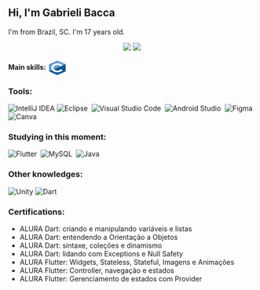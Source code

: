 ## Hi, I'm Gabrieli Bacca
<p> I'm from Brazil, SC. 
I'm 17 years old. <p>
<div align="center">
  <a href="https://github.com/GabrieliBacca">
  <a href="https://instagram.com/gabii_bacca" target="_blank"><img src="https://img.shields.io/badge/-Instagram-%23E4405F?style=for-the-badge&logo=instagram&logoColor=white" target="_blank"></a>
  <a href = "mailto:baccagabrieli@gmail.com"><img src="https://img.shields.io/badge/-Gmail-%23333?style=for-the-badge&logo=gmail&logoColor=white" target="_blank"></a>
</div>
<div style="display: inline_block"><br>
  <b> Main skills: </b>

  <img align="center" alt="Rafa-Csharp" height="30" width="40" src="https://raw.githubusercontent.com/devicons/devicon/master/icons/c/c-original.svg">
 

</div>
  
 ### Tools:
![IntelliJ IDEA](https://img.shields.io/badge/IntelliJIDEA-000000.svg?style=for-the-badge&logo=intellij-idea&logoColor=white)
![Eclipse](https://img.shields.io/badge/-eclipse-0D1117?style=for-the-badge&logo=eclipse&logoColor=007ACC&labelColor=0D1117)&nbsp;
![Visual Studio Code](https://img.shields.io/badge/-Visual%20Studio%20Code-0D1117?style=for-the-badge&logo=visual-studio-code&logoColor=007ACC&labelColor=0D1117)&nbsp;
![Android Studio](https://img.shields.io/badge/-Android%20Studio-0D1117?style=for-the-badge&logo=android-studio&logoColor=007ACC&labelColor=0D1117)&nbsp;
![Figma](https://img.shields.io/badge/-figma-0D1117?style=for-the-badge&logo=figma&labelColor=0D1117)&nbsp;
![Canva](https://img.shields.io/badge/-canva-0D1117?style=for-the-badge&logo=canva&labelColor=0D1117)&nbsp;

### Studying in this moment:
![Flutter](https://img.shields.io/badge/Flutter-121011?style=for-the-badge&logo=Flutter&logoColor=white)&nbsp;
![MySQL](https://img.shields.io/badge/-mysql-0D1117?style=for-the-badge&logo=mysql&labelColor=0D1117)&nbsp;
![Java](https://img.shields.io/badge/-Java-0D1117?style=for-the-badge&logo=Java&logoColor=purple&labelColor=0D1117)&nbsp; 


### Other knowledges:
![Unity](https://img.shields.io/badge/Unity-100000?style=for-the-badge&logo=unity&logoColor=white)
![Dart](https://img.shields.io/badge/-Dart-0D1117?style=for-the-badge&logo=Dart&logoColor=1572B6&labelColor=0D1117)&nbsp;

 
### Certifications:
* ALURA Dart: criando e manipulando variáveis e listas
* ALURA Dart: entendendo a Orientação a Objetos
* ALURA Dart: sintaxe, coleções e dinamismo
* ALURA Dart: lidando com Exceptions e Null Safety
* ALURA Flutter: Widgets, Stateless, Stateful, Imagens e Animações
* ALURA Flutter: Controller, navegação e estados 
* ALURA Flutter: Gerenciamento de estados com Provider
  
 
##

<div> 
  
 
 
</div>








